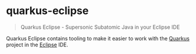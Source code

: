 # quarkus-eclipse

> Quarkus Eclipse - Supersonic Subatomic Java in your Eclipse IDE

Quarkus Eclipse contains tooling to make it easier to work with the [Quarkus](https://quarkus.io) project in the [Eclipse](https://www.eclipse.org) IDE.

